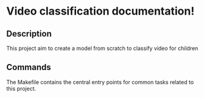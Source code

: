 # Video classification documentation!

## Description

This project aim to create a model from scratch to classify video for children

## Commands

The Makefile contains the central entry points for common tasks related to this project.

